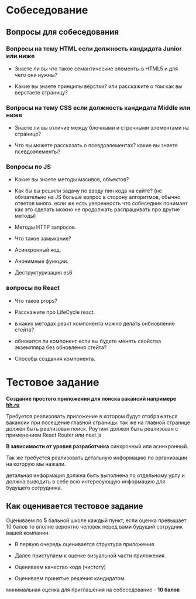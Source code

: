 # Собеседование

## Вопросы для собеседования

### Вопросы на тему HTML если должность кандидата Junior или ниже

- Знаете ли вы что такое семантические элементы в HTML5 и для чего они нужны?

- Какие вы знаете принципы вёрстки? или расскажите о том как вы верстаете страницу?

### Вопросы на тему CSS если должность кандидата Middle или ниже

- Знаете ли вы отличие между блочными и строчными элементами на странице?

- Что вы можете рассказать о псевдоэлементах? какие вы знаете псевдоэлементы?

### Вопросы по JS

- Какие вы знаете методы масивов, объектов?

- Как бы вы решили задачу по вводу пин кода на сайте? (не обязательно на JS больше вопрос в сторону алгоритмов, обычно ответов много.
  если же есть уверенность что собеседник понимает как это сделать можно не продолжать распрашивать про другие методы)

- Методы HTTP запросов.

- Что такое замыкание?

- Асинхронный код.

- Анонимные функции.

- Деструктуризация es6

### вопросы по React

- Что такое props?

- Расскажите про LifeCycle react.

- в каких методах реакт компонента можно делать онбновление стейта?

- обновится ли компонент если вы будете менять свойства экземпляра без обновления стейта?

- Способы создания компонента.

# Тестовое задание

**Создание простого приложения для поиска вакансий напримере [hh.ru](https://hh.ru)**

Требуется реализовать приложение в котором будут отображаться вакансии при посещение главной страницы.
так же на главной странице должен быть реализован поиск.
Роутинг должен быть реализован с применением React Router или next.js

**В зависимости от уровня разработчика** синхронный или асинхронный.

Так же требуется реализовать детальную информацию по организации на которую мы нажали.

детальная информация должна быть выполнена по отдельному урлу и должна выводить в себе всю интересующую информацию для будущего сотрудника.

## Как оценивается тестовое задание

Оцениваем по **5** бальной школе каждый пункт,
если оценка превышает 10 балов то вполне вероятно человек перед вами будущий сотрудник вашей компании.

- В первую очередь оценивается структура приложения.

- Далее приступаем к оценке визуальной части приложения.

- Оцениваем качество кода (чистоту)

- Оцениваем принятые решения кандидатом.

минимальная оценка для приглашения на собеседование - **10 балов**
